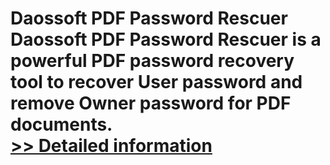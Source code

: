 # Daossoft PDF Password Rescuer<br />Daossoft PDF Password Rescuer is a powerful PDF password recovery tool to recover User password and remove Owner password for PDF documents.<br />[>> Detailed information](https://secure.shareit.com/shareit/product.html?productid=300873372&affiliateid=200057808)